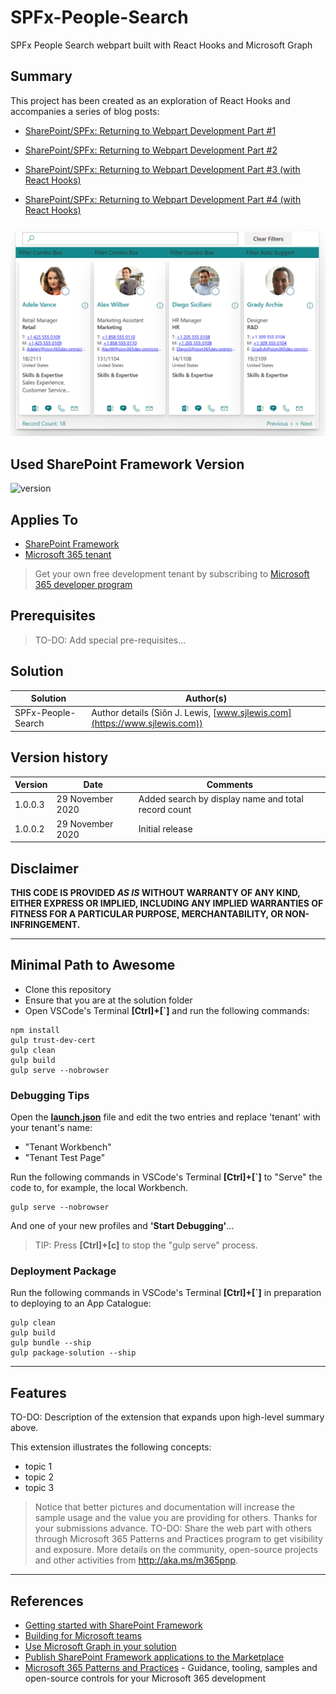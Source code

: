 # SPFx-People-Search

SPFx People Search webpart built with React Hooks and Microsoft Graph

## Summary

This project has been created as an exploration of React Hooks and accompanies a series of blog posts:

- [SharePoint/SPFx: Returning to Webpart Development Part #1](https://www.sjlewis.com/2020/09/08/sharepoint-spfx-returning-to-webpart-development-part-1/)

- [SharePoint/SPFx: Returning to Webpart Development Part #2](https://www.sjlewis.com/2020/09/09/sharepoint-spfx-returning-to-webpart-development-part-2/)

- [SharePoint/SPFx: Returning to Webpart Development Part #3 \(with React Hooks\)](https://www.sjlewis.com/2020/09/27/sharepoint-spfx-returning-to-webpart-development-part-3-with-react-hooks/)
- [SharePoint/SPFx: Returning to Webpart Development Part #4 (with React Hooks)](https://www.sjlewis.com/2020/12/02/sharepoint-spfx-returning-to-webpart-development-part-4-with-react-hooks/)

![WebPartScreenShot](./assets/SPFxPeoplePicker.png)

## Used SharePoint Framework Version

![version](https://img.shields.io/badge/version-1.11-green.svg)

## Applies To

- [SharePoint Framework](https://aka.ms/spfx)
- [Microsoft 365 tenant](https://docs.microsoft.com/en-us/sharepoint/dev/spfx/set-up-your-developer-tenant)

> Get your own free development tenant by subscribing to [Microsoft 365 developer program](http://aka.ms/o365devprogram)

## Prerequisites

> TO-DO: Add special pre-requisites...

## Solution

Solution|Author(s)
--------|---------
SPFx-People-Search | Author details (Siôn J. Lewis, [www.sjlewis.com](https://www.sjlewis.com))

## Version history

Version|Date|Comments
-------|----|--------
1.0.0.3|29 November 2020|Added search by display name and total record count
1.0.0.2|29 November 2020|Initial release

## Disclaimer

**THIS CODE IS PROVIDED *AS IS* WITHOUT WARRANTY OF ANY KIND, EITHER EXPRESS OR IMPLIED, INCLUDING ANY IMPLIED WARRANTIES OF FITNESS FOR A PARTICULAR PURPOSE, MERCHANTABILITY, OR NON-INFRINGEMENT.**

---

## Minimal Path to Awesome

- Clone this repository
- Ensure that you are at the solution folder
- Open VSCode\'s Terminal **\[Ctrl\]+\[`\]** and run the following commands:

```Node
npm install
gulp trust-dev-cert
gulp clean
gulp build
gulp serve --nobrowser
```

### Debugging Tips

Open the **[launch.json](/.vscode/launch.json)** file and edit the two entries and replace 'tenant' with your tenant's name:

- "Tenant Workbench"
- "Tenant Test Page"

Run the following commands in VSCode\'s Terminal **\[Ctrl\]+\[`\]** to "Serve" the code to, for example, the local Workbench.

```Node
gulp serve --nobrowser
```

And one of your new profiles and **'Start Debugging'**...

> TIP: Press **\[Ctrl\]+\[c\]** to stop the "gulp serve" process.

### Deployment Package

Run the following commands in VSCode\'s Terminal **\[Ctrl\]+\[`\]** in preparation to deploying to an App Catalogue:

```Node
gulp clean
gulp build
gulp bundle --ship
gulp package-solution --ship
```

---

## Features

TO-DO: Description of the extension that expands upon high-level summary above.

This extension illustrates the following concepts:

- topic 1
- topic 2
- topic 3

> Notice that better pictures and documentation will increase the sample usage and the value you are providing for others. Thanks for your submissions advance.
> TO-DO: Share the web part with others through Microsoft 365 Patterns and Practices program to get visibility and exposure. More details on the community, open-source projects and other activities from http://aka.ms/m365pnp.

---

## References

- [Getting started with SharePoint Framework](https://docs.microsoft.com/en-us/sharepoint/dev/spfx/set-up-your-developer-tenant)
- [Building for Microsoft teams](https://docs.microsoft.com/en-us/sharepoint/dev/spfx/build-for-teams-overview)
- [Use Microsoft Graph in your solution](https://docs.microsoft.com/en-us/sharepoint/dev/spfx/web-parts/get-started/using-microsoft-graph-apis)
- [Publish SharePoint Framework applications to the Marketplace](https://docs.microsoft.com/en-us/sharepoint/dev/spfx/publish-to-marketplace-overview)
- [Microsoft 365 Patterns and Practices](https://aka.ms/m365pnp) - Guidance, tooling, samples and open-source controls for your Microsoft 365 development
